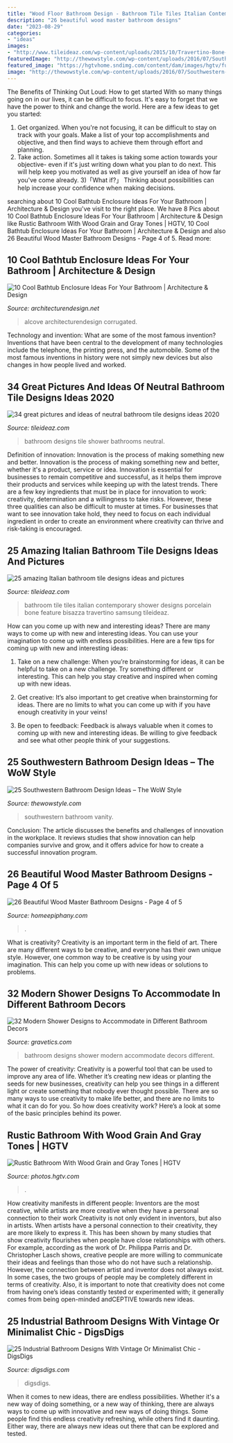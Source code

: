 ```yaml
---
title: "Wood Floor Bathroom Design - Bathroom Tile Tiles Italian Contemporary Shower Designs Porcelain Bone Feature Bisazza Travertino Samsung Tileideaz"
description: "26 beautiful wood master bathroom designs"
date: "2023-08-29"
categories:
- "ideas"
images:
- "http://www.tileideaz.com/wp-content/uploads/2015/10/Travertino-Bone-Bathroom-porcelain-tiles-with-Bisazza-shower-feature.jpg"
featuredImage: "http://thewowstyle.com/wp-content/uploads/2016/07/Southwestern-Bathroom-Vanities.jpeg"
featured_image: "https://hgtvhome.sndimg.com/content/dam/images/hgtv/fullset/2015/5/1/BP_HFXUP203H_Batson_Master-Bath_01b_AFTER_456135-1029828.jpg.rend.hgtvcom.616.924.suffix/1420504960191.jpeg"
image: "http://thewowstyle.com/wp-content/uploads/2016/07/Southwestern-Bathroom-Vanities.jpeg"
---
```



The Benefits of Thinking Out Loud: How to get started
With so many things going on in our lives, it can be difficult to focus. It's easy to forget that we have the power to think and change the world. Here are a few ideas to get you started: 
1) Get organized. When you're not focusing, it can be difficult to stay on track with your goals. Make a list of your top accomplishments and objective, and then find ways to achieve them through effort and planning. 
2) Take action. Sometimes all it takes is taking some action towards your objective- even if it's just writing down what you plan to do next. This will help keep you motivated as well as give yourself an idea of how far you've come already. 
3)「What if?」 Thinking about possibilities can help increase your confidence when making decisions.

	

		
searching about 10 Cool Bathtub Enclosure Ideas For Your Bathroom | Architecture &amp; Design you've visit to the right place. We have 8 Pics about 10 Cool Bathtub Enclosure Ideas For Your Bathroom | Architecture &amp; Design like Rustic Bathroom With Wood Grain and Gray Tones | HGTV, 10 Cool Bathtub Enclosure Ideas For Your Bathroom | Architecture &amp; Design and also 26 Beautiful Wood Master Bathroom Designs - Page 4 of 5. Read more:
		
    
## 10 Cool Bathtub Enclosure Ideas For Your Bathroom | Architecture &amp; Design

<img loading=lazy src="https://cdn.architecturendesign.net/wp-content/uploads/2015/09/43.jpg" onerror="this.onerror=null;this.src='https://tse3.mm.bing.net/th?id=OIP.VqCL4faT-Ynsm_7zCNy8JQHaLO&amp;pid=15.1';" alt="10 Cool Bathtub Enclosure Ideas For Your Bathroom | Architecture &amp; Design">

_Source: architecturendesign.net_

>alcove architecturendesign corrugated. 

	

Technology and invention: What are some of the most famous invention?
Inventions that have been central to the development of many technologies include the telephone, the printing press, and the automobile. Some of the most famous inventions in history were not simply new devices but also changes in how people lived and worked.

    
## 34 Great Pictures And Ideas Of Neutral Bathroom Tile Designs Ideas 2020

<img loading=lazy src="https://www.tileideaz.com/wp-content/uploads/2015/10/7.jpg" onerror="this.onerror=null;this.src='https://tse4.mm.bing.net/th?id=OIP.vGX9J3PB67-_vLyzD3F4sAHaLF&amp;pid=15.1';" alt="34 great pictures and ideas of neutral bathroom tile designs ideas 2020">

_Source: tileideaz.com_

>bathroom designs tile shower bathrooms neutral. 

	

Definition of innovation: Innovation is the process of making something new and better.
Innovation is the process of making something new and better, whether it's a product, service or idea. Innovation is essential for businesses to remain competitive and successful, as it helps them improve their products and services while keeping up with the latest trends.
There are a few key ingredients that must be in place for innovation to work: creativity, determination and a willingness to take risks. However, these three qualities can also be difficult to muster at times. For businesses that want to see innovation take hold, they need to focus on each individual ingredient in order to create an environment where creativity can thrive and risk-taking is encouraged.

    
## 25 Amazing Italian Bathroom Tile Designs Ideas And Pictures

<img loading=lazy src="http://www.tileideaz.com/wp-content/uploads/2015/10/Travertino-Bone-Bathroom-porcelain-tiles-with-Bisazza-shower-feature.jpg" onerror="this.onerror=null;this.src='https://tse4.mm.bing.net/th?id=OIP.lMm9QZFyQujxepf-hYFzigHaE8&amp;pid=15.1';" alt="25 amazing Italian bathroom tile designs ideas and pictures">

_Source: tileideaz.com_

>bathroom tile tiles italian contemporary shower designs porcelain bone feature bisazza travertino samsung tileideaz. 

	

How can you come up with new and interesting ideas?
There are many ways to come up with new and interesting ideas. You can use your imagination to come up with endless possibilities. Here are a few tips for coming up with new and interesting ideas:
1. Take on a new challenge: When you’re brainstorming for ideas, it can be helpful to take on a new challenge. Try something different or interesting. This can help you stay creative and inspired when coming up with new ideas.

2. Get creative: It’s also important to get creative when brainstorming for ideas. There are no limits to what you can come up with if you have enough creativity in your veins!

3. Be open to feedback: Feedback is always valuable when it comes to coming up with new and interesting ideas. Be willing to give feedback and see what other people think of your suggestions.

    
## 25 Southwestern Bathroom Design Ideas – The WoW Style

<img loading=lazy src="http://thewowstyle.com/wp-content/uploads/2016/07/Southwestern-Bathroom-Vanities.jpeg" onerror="this.onerror=null;this.src='https://tse2.mm.bing.net/th?id=OIP.cWcYZffeJcxFg2Ii9nlV7QHaJ4&amp;pid=15.1';" alt="25 Southwestern Bathroom Design Ideas – The WoW Style">

_Source: thewowstyle.com_

>southwestern bathroom vanity. 

	

Conclusion:
The article discusses the benefits and challenges of innovation in the workplace. It reviews studies that show innovation can help companies survive and grow, and it offers advice for how to create a successful innovation program.

    
## 26 Beautiful Wood Master Bathroom Designs - Page 4 Of 5

<img loading=lazy src="https://homeepiphany.com/wp-content/uploads/2015/07/26-Beautiful-Wood-Master-Bathroom-Designs-19.jpg" onerror="this.onerror=null;this.src='https://tse1.mm.bing.net/th?id=OIP.aHR1Vzd0dTRmPRmfeBqBvwHaLI&amp;pid=15.1';" alt="26 Beautiful Wood Master Bathroom Designs - Page 4 of 5">

_Source: homeepiphany.com_

>. 

	

What is creativity?
Creativity is an important term in the field of art. There are many different ways to be creative, and everyone has their own unique style. However, one common way to be creative is by using your imagination. This can help you come up with new ideas or solutions to problems.

    
## 32 Modern Shower Designs To Accommodate In Different Bathroom Decors

<img loading=lazy src="https://www.gravetics.com/wp-content/uploads/2017/05/tiny-bathroom-designs.jpg" onerror="this.onerror=null;this.src='https://tse1.mm.bing.net/th?id=OIP.LgVk7oAPjtOBylVqzhmxBAHaJ5&amp;pid=15.1';" alt="32 Modern Shower Designs to Accommodate in Different Bathroom Decors">

_Source: gravetics.com_

>bathroom designs shower modern accommodate decors different. 

	

The power of creativity:
Creativity is a powerful tool that can be used to improve any area of life. Whether it’s creating new ideas or planting the seeds for new businesses, creativity can help you see things in a different light or create something that nobody ever thought possible. There are so many ways to use creativity to make life better, and there are no limits to what it can do for you. So how does creativity work? Here’s a look at some of the basic principles behind its power.

    
## Rustic Bathroom With Wood Grain And Gray Tones | HGTV

<img loading=lazy src="https://hgtvhome.sndimg.com/content/dam/images/hgtv/fullset/2015/5/1/BP_HFXUP203H_Batson_Master-Bath_01b_AFTER_456135-1029828.jpg.rend.hgtvcom.616.924.suffix/1420504960191.jpeg" onerror="this.onerror=null;this.src='https://tse4.mm.bing.net/th?id=OIP.kjCWxLBzq1a1aUokDkr7ugHaLH&amp;pid=15.1';" alt="Rustic Bathroom With Wood Grain and Gray Tones | HGTV">

_Source: photos.hgtv.com_

>. 

	

How creativity manifests in different people: Inventors are the most creative, while artists are more creative when they have a personal connection to their work
Creativity is not only evident in inventors, but also in artists. When artists have a personal connection to their creativity, they are more likely to express it. This has been shown by many studies that show creativity flourishes when people have close relationships with others. For example, according as the work of Dr. Philippa Parris and Dr. Christopher Lasch shows, creative people are more willing to communicate their ideas and feelings than those who do not have such a relationship. 
However, the connection between artist and inventor does not always exist. In some cases, the two groups of people may be completely different in terms of creativity. Also, it is important to note that creativity does not come from having one’s ideas constantly tested or experimented with; it generally comes from being open-minded andCEPTIVE towards new ideas.

    
## 25 Industrial Bathroom Designs With Vintage Or Minimalist Chic - DigsDigs

<img loading=lazy src="https://www.digsdigs.com/photos/striking-industrial-bathroom-designs-24.jpg" onerror="this.onerror=null;this.src='https://tse3.mm.bing.net/th?id=OIP.oLJuIlCIGusieAqUPKtG7AHaLH&amp;pid=15.1';" alt="25 Industrial Bathroom Designs With Vintage Or Minimalist Chic - DigsDigs">

_Source: digsdigs.com_

>digsdigs. 

	

When it comes to new ideas, there are endless possibilities. Whether it's a new way of doing something, or a new way of thinking, there are always ways to come up with innovative and new ways of doing things. Some people find this endless creativity refreshing, while others find it daunting. Either way, there are always new ideas out there that can be explored and tested.

